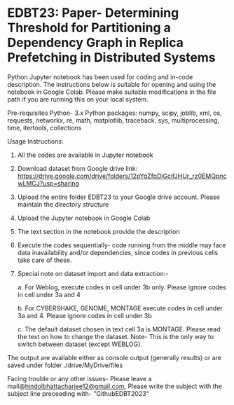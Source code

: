 # EDBT23: Paper- Determining Threshold for Partitioning a Dependency Graph in Replica Prefetching in Distributed Systems

Python Jupyter notebook has been used for coding and in-code description. The instructions below is suitable for opening and using the notebook in Google Colab. Please make suitable modifications in the file path if you are running this on your local system.

Pre-requisites
Python- 3.x
Python packages: numpy, scipy, joblib, xml, os, requests, networkx, re, math, matplotlib, traceback, sys, multiprocessing, time, itertools, collections

Usage Instructions:
1. All the codes are available in Jupyter notebook
2. Download dataset from Google drive link: https://drive.google.com/drive/folders/12pYqZfqDiGcifJHUr_rz0EMQpncwLMCJ?usp=sharing
3. Upload the entire folder EDBT23 to your Google drive account. Please maintain the directory structure
4. Upload the Jupyter notebook in Google Colab
5. The text section in the notebook provide the description
6. Execute the codes sequentially- code running from the middle may face data inavailability and/or dependencies, since codes in previous cells take care of these.
7. Special note on dataset import and data extraction:- 

    a. For Weblog, execute codes in cell under 3b only. Please ignore codes in cell under 3a and 4   
  
    b. For CYBERSHAKE, GENOME, MONTAGE execute codes in cell under 3a and 4. Please ignore codes in cell under 3b
  
    c. The default dataset chosen in text cell 3a is MONTAGE. Please read the text on how to change the dataset. Note- This is the only way to switch between dataset (except WEBLOG).
   

The output are available either as console output (generally results) or are saved under folder ./drive/MyDrive/files

Facing trouble or any other issues- Please leave a mail@hindolbhattacharjee12@gmail.com, Please write the subject with the subject line preceeding with- "GithubEDBT2023"
